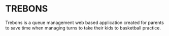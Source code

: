 <h1>TREBONS</h1>
<p>
     Trebons is a queue management web based application created for parents to save time when managing turns to take their kids to basketball practice.
</p>
